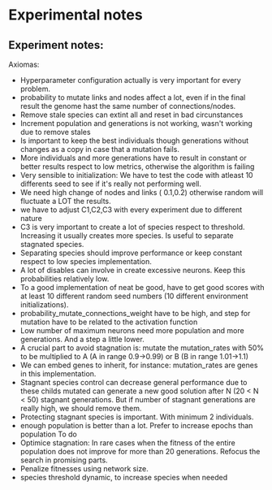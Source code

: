 # Experimental notes
Experiment notes:
- 

Axiomas:
- Hyperparameter configuration actually is very important for every problem.
- probability to mutate links and nodes affect a lot, even if in the final result the genome hast the same number of connections/nodes. 
- Remove stale species can extint all and reset in bad circunstances
- Increment population and generations is not working, wasn't working due to remove stales
- Is important to keep the best individuals though generations without changes as a copy in case that a mutation fails.
- More individuals and more generations have to result in constant or better results respect to low metrics, otherwise the algorithm is failing
- Very sensible to initialization: We have to test the code with atleast 10 differents seed to see if it's really not performing well.
- We need high change of nodes and links ( 0.1,0.2) otherwise random will fluctuate a LOT the results.
- we have to adjust C1,C2,C3 with every experiment due to different nature
- C3 is very important to create a lot of species respect to threshold. Increasing it usually creates more species. Is useful to separate stagnated species.
- Separating species should improve performance or keep constant respect to low species implementation.
- A lot of disables can involve in create excessive neurons. Keep this probabilities relatively low.
- To a good implementation of neat be good, have to get good scores with at least 10 different random seed numbers (10 different environment initializations).
- probability_mutate_connections_weight have to be high, and step for mutation have to be related to the activation function
- Low number of maximum neurons need more population and more generations. And a step a little lower.
- A crucial part to avoid stagnation is: mutate the mutation_rates with 50% to be multiplied to A (A in range 0.9->0.99) or B (B in range 1.01->1.1)
- We can embed genes to inherit, for instance: mutation_rates are genes in this implementation.
- Stagnant species control can decrease general performance due to these childs mutated can generate a new good solution after N (20 < N < 50) stagnant generations. But if number of stagnant generations are really high, we should remove them.
- Protecting stagnant species is important. With minimum 2 individuals.
- enough population is better than a lot. Prefer to increase epochs than population
To do
- Optimice stagnation: In rare cases when the fitness of the entire population does not improve for more than 20 generations. Refocus the search in promising parts.
- Penalize fitnesses using network size.
- species threshold dynamic, to increase species when needed

